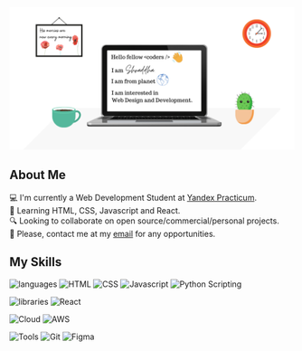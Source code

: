 ![my-github-banner](images/github-banner.png)

## About Me
💻 I'm currently a Web Development Student at [Yandex Practicum](https://practicum.yandex.com/).  
🌱 Learning HTML, CSS, Javascript and React.  
🔍 Looking to collaborate on open source/commercial/personal projects.  
📮 Please, contact me at my [email](mailmeatshraddha@gmail.com) for any opportunities.

## My Skills
![languages](https://img.shields.io/static/v1?label=&message=LANGUAGES&color=ff5349&style=flat-square)
![HTML](https://img.shields.io/static/v1?label=&message=HTML&color=f5f5f5&style=flat-square&logo=html5&logoColor=black)
![CSS](https://img.shields.io/static/v1?label=&message=CSS&color=f5f5f5&style=flat-square&logo=css3&logoColor=black)
![Javascript](https://img.shields.io/static/v1?label=&message=JS&color=f5f5f5&style=flat-square&logo=javascript&logoColor=black)
![Python Scripting](https://img.shields.io/static/v1?label=&message=Python&color=f5f5f5&style=flat-square&logo=python&logoColor=black)

![libraries](https://img.shields.io/static/v1?label=&message=LIBRARIES&color=ff5349&style=flat-square)
![React](https://img.shields.io/static/v1?label=&message=React&color=f5f5f5&style=flat-square&logo=react&logoColor=black)

![Cloud](https://img.shields.io/static/v1?label=&message=CLOUD+ECOSYSTEM&color=ff5349&style=flat-square)
![AWS](https://img.shields.io/static/v1?label=&message=AWS&color=f5f5f5&style=flat-square&logo=amazonaws&logoColor=black)

![Tools](https://img.shields.io/static/v1?label=&message=TOOLS&color=ff5349&style=flat-square)
![Git](https://img.shields.io/static/v1?label=&message=Git&color=f5f5f5&style=flat-square&logo=git&logoColor=black)
![Figma](https://img.shields.io/static/v1?label=&message=Figma&color=f5f5f5&style=flat-square&logo=figma&logoColor=black)